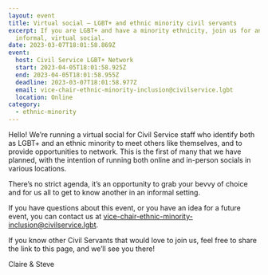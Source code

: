 ```yaml
---
layout: event
title: Virtual social – LGBT+ and ethnic minority civil servants
excerpt: If you are LGBT+ and have a minority ethnicity, join us for an
  informal, virtual social.
date: 2023-03-07T18:01:58.869Z
event:
  host: Civil Service LGBT+ Network
  start: 2023-04-05T18:01:58.925Z
  end: 2023-04-05T18:01:58.955Z
  deadline: 2023-03-07T18:01:58.977Z
  email: vice-chair-ethnic-minority-inclusion@civilservice.lgbt
  location: Online
category:
  - ethnic-minority
---
```


Hello! We’re running a virtual social for Civil Service staff who identify both as LGBT+ and an ethnic minority to meet others like themselves, and to provide opportunities to network. This is the first of many that we have planned, with the intention of running both online and in-person socials in various locations.

 

There’s no strict agenda, it’s an opportunity to grab your bevvy of choice and for us all to get to know another in an informal setting.

 

If you have questions about this event, or you have an idea for a future event, you can contact us at  <vice-chair-ethnic-minority-inclusion@civilservice.lgbt>.

 

If you know other Civil Servants that would love to join us, feel free to share the link to this page, and we’ll see you there!

 

Claire & Steve